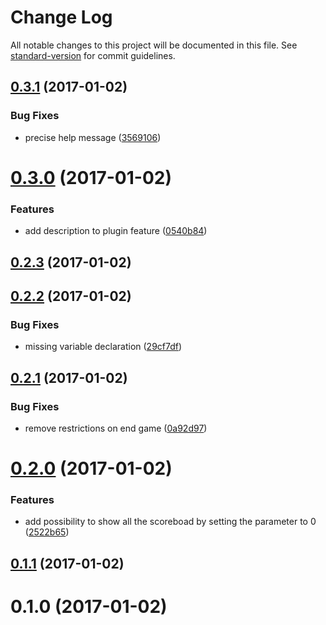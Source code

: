 # Change Log

All notable changes to this project will be documented in this file. See [standard-version](https://github.com/conventional-changelog/standard-version) for commit guidelines.

<a name="0.3.1"></a>
## [0.3.1](https://github.com/denouche/virtual-assistant-plugin-regexp-challenge/compare/v0.3.0...v0.3.1) (2017-01-02)


### Bug Fixes

* precise help message ([3569106](https://github.com/denouche/virtual-assistant-plugin-regexp-challenge/commit/3569106))



<a name="0.3.0"></a>
# [0.3.0](https://github.com/denouche/virtual-assistant-plugin-regexp-challenge/compare/v0.2.3...v0.3.0) (2017-01-02)


### Features

* add description to plugin feature ([0540b84](https://github.com/denouche/virtual-assistant-plugin-regexp-challenge/commit/0540b84))



<a name="0.2.3"></a>
## [0.2.3](https://github.com/denouche/virtual-assistant-plugin-regexp-challenge/compare/v0.2.2...v0.2.3) (2017-01-02)



<a name="0.2.2"></a>
## [0.2.2](https://github.com/denouche/virtual-assistant-plugin-regexp-challenge/compare/v0.2.1...v0.2.2) (2017-01-02)


### Bug Fixes

* missing variable declaration ([29cf7df](https://github.com/denouche/virtual-assistant-plugin-regexp-challenge/commit/29cf7df))



<a name="0.2.1"></a>
## [0.2.1](https://github.com/denouche/virtual-assistant-plugin-regexp-challenge/compare/v0.2.0...v0.2.1) (2017-01-02)


### Bug Fixes

* remove restrictions on end game ([0a92d97](https://github.com/denouche/virtual-assistant-plugin-regexp-challenge/commit/0a92d97))



<a name="0.2.0"></a>
# [0.2.0](https://github.com/denouche/virtual-assistant-plugin-regexp-challenge/compare/v0.1.1...v0.2.0) (2017-01-02)


### Features

* add possibility to show all the scoreboad by setting the parameter to 0 ([2522b65](https://github.com/denouche/virtual-assistant-plugin-regexp-challenge/commit/2522b65))



<a name="0.1.1"></a>
## [0.1.1](https://github.com/denouche/virtual-assistant-plugin-regexp-challenge/compare/v0.1.0...v0.1.1) (2017-01-02)



<a name="0.1.0"></a>
# 0.1.0 (2017-01-02)
